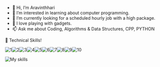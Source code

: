 - 👋 Hi, I’m Aravinthhari
- 👀 I’m interested in learning about computer programming.
- 🌱 I’m currently looking for a scheduled hourly job with a high package.
- 💞️ I love playing with gadgets.
- 📫  Ask me about Coding, Algorithms & Data Structures, CPP, PYTHON

💼 Technical Skills!


![1](https://github.com/Arvinth1005/Arvinth1005/assets/136331116/3ba87c3a-e6de-4ca9-bffd-58e1905cacc8)![2](https://github.com/Arvinth1005/Arvinth1005/assets/136331116/bad967fc-9300-434c-b4bb-916f3b183068)![3](https://github.com/Arvinth1005/Arvinth1005/assets/136331116/ba0fa43b-ba36-4a5e-a227-a59dc6987021)![4](https://github.com/Arvinth1005/Arvinth1005/assets/136331116/bcd7cbb0-dbc5-4999-8056-8ecc6e670f17)![5](https://github.com/Arvinth1005/Arvinth1005/assets/136331116/1f2343e9-d29a-4a6d-99ba-5c0dd0183d0b)![6](https://github.com/Arvinth1005/Arvinth1005/assets/136331116/0c857257-a210-4b16-a224-e7047024a057)![7](https://github.com/Arvinth1005/Arvinth1005/assets/136331116/773b6ac2-b043-443e-bbe5-3aaaa78e86ea)![8](https://github.com/Arvinth1005/Arvinth1005/assets/136331116/af730505-5d7f-41c9-aef5-1520787d148d)![9](https://github.com/Arvinth1005/Arvinth1005/assets/136331116/5be1de9c-f5ea-46ea-b548-f884a090aaf0)![10](https://github.com/Arvinth1005/Arvinth1005/assets/136331116/13d1423c-4fc4-4404-b3a6-9dd9610dfa9e)

![My skills](https://github.com/Arvinth1005/Arvinth1005/assets/136331116/fcaa4779-1d8b-4d78-97ab-9820e8e163e3)



<!---
Arvinth1005/Arvinth1005 is a ✨ special ✨ repository because its `README.md` (this file) appears on your GitHub profile.
You can click the Preview link to take a look at your changes.
--->

